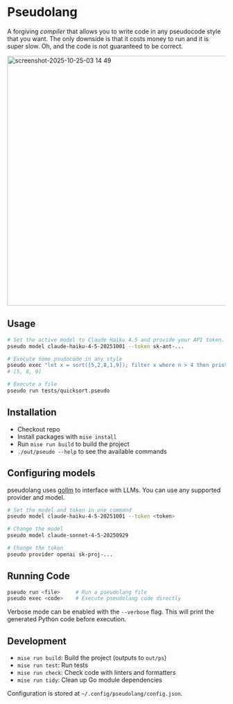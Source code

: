 # Pseudolang

A forgiving _compiler_ that allows you to write code in any pseudocode style
that you want. The only downside is that it costs money to run and it is super
slow. Oh, and the code is not guaranteed to be correct.

<img width="829" height="575" alt="screenshot-2025-10-25-03 14 49" src="https://github.com/user-attachments/assets/45a6da00-6402-42be-b0d9-190232a6022c" />

## Usage

```bash
# Set the active model to Claude Haiku 4.5 and provide your API token.
pseudo model claude-haiku-4-5-20251001 --token sk-ant-...

# Execute some psudocode in any style
pseudo exec "let x = sort([5,2,8,1,9]); filter x where n > 4 then print"
# [5, 8, 9]

# Execute a file
pseudo run tests/quicksort.pseudo
```

## Installation

- Checkout repo
- Install packages with `mise install`
- Run `mise run build` to build the project
- `./out/pseudo --help` to see the available commands

## Configuring models

pseudolang uses
[gollm](https://github.com/teilomillet/gollm?tab=readme-ov-file#supported-providers)
to interface with LLMs. You can use any supported provider and model.

```bash
# Set the model and token in one command
pseudo model claude-haiku-4-5-20251001 --token <token>

# Change the model
pseudo model claude-sonnet-4-5-20250929

# Change the token
pseudo provider openai sk-proj-...
```

## Running Code

```bash
pseudo run <file>     # Run a pseudolang file
pseudo exec <code>    # Execute pseudolang code directly
```

Verbose mode can be enabled with the `--verbose` flag. This will print the
generated Python code before execution.

## Development

- `mise run build`: Build the project (outputs to `out/ps`)
- `mise run test`: Run tests
- `mise run check`: Check code with linters and formatters
- `mise run tidy`: Clean up Go module dependencies

Configuration is stored at `~/.config/pseudolang/config.json`.
